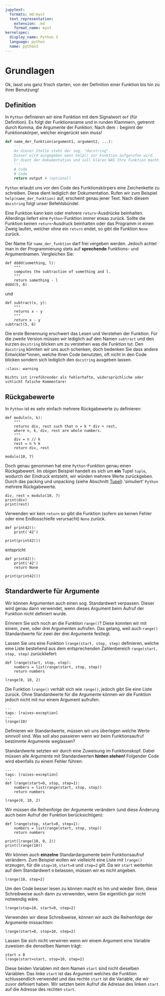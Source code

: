 ```yaml
---
jupytext:
  formats: md:myst
  text_representation:
    extension: .md
    format_name: myst
kernelspec:
  display_name: Python 3
  language: python
  name: python3
---
```


# Grundlagen

Ok, lasst uns ganz frisch starten, von der Definition einer Funktion bis hin zu ihrer Benutzung!

## Definition

In ``Python`` definieren wir eine Funktion mit dem Signalwort ``def`` (für Definition).
Es folgt der Funktionsname und in runden Klammern, getrennt durch Komma, die Argumente der Funktion.
Nach dem ``:`` beginnt der Funktionskörper, welcher eingerückt sein muss!

```python
def name_der_funktion(argument1, argument2, ...):
    '''
    An dieser Stelle steht der sog. "docstring".
    Dieser wird ausgegeben wenn help() zur Funktion aufgerufen wird.
    Er dient der Dokumentation und soll klären WAS Ihre Funktion macht.
    '''
    # Code
    # Code
    return output # (optional)
```

``Python`` erlaubt uns vor den Code des Funktionskörpers eine Zeichenkette zu schreiben.
Diese dient lediglich der Dokumentation.
Rufen wir zum Beispiel ``help(name_der_funktion)`` auf, erscheint genau jener Text.
Nach diesem ``docstring`` folgt unser Befehlsbündel.

Eine Funktion kann kein oder mehrere ``return``-Ausdrücke beinhalten.
Allerdings liefert eine ``Python``-Funktion immer etwas zurück.
Sollte die Funktion keinen ``return``-Ausdruck beinhalten oder das Programm in einen Zweig laufen, welcher ohne ein ``return`` endet, so gibt die Funktion ``None`` zurück.

Der Name für ``name_der_funktion`` darf frei vergeben werden.
Jedoch achtet man in der Programmierung stets auf **sprechende** Funktions- und Argumentnamen.
Vergleichen Sie:

```{code-cell} python3
def dddd(something, l):
    """
    computes the subtraction of something and l.
    """
    return something - l
dddd(5, 6)
```

und

```{code-cell} python3
def subtract(x, y):
    """
    returns x - y
    """
    return x - y
subtract(5, 6)
```

Die erste Benennung erschwert das Lesen und Verstehen der Funktion.
Für die zweite Version müssen wir lediglich auf den Namen ``subtract`` und den kurzen ``docstring`` blicken um zu verstehen was die Funktion tut.
Den ``docstring`` könnten wir uns auch schenken, doch bedenken Sie dass andere Entwickler\*innen, welche Ihren Code benutzten, oft nicht in den Code blicken sondern sich lediglich den ``docstring`` ausgeben lassen.

```{admonition} Docstrings und Kommentare
:class: warning

Nichts ist irreführender als fehlerhafte, widersprüchliche oder schlicht falsche Kommentare!
```

## Rückgabewerte

In ``Python`` ist es sehr einfach mehrere Rückgabewerte zu definieren:

```{code-cell} python3
def modulo(n, k):
    """
    returns div, rest such that n = k * div + rest, 
    where n, k, div, rest are whole numbers.
    """
    div = n // k
    rest = n % k
    return div, rest

modulo(10, 7)
```

Doch genau genommen hat eine ``Python``-Funktion genau einen Rückgabewert.
Im obigen Beispiel handelt es sich um **ein** Tupel ``tuple``, wodurch der Eindruck entsteht, wir würden mehrere Werte zurückgeben.
Durch das packing und unpacking (siehe Abschnitt [Tupel](sec-tuple)) 'simuliert' ``Python`` mehrere Rückgabewerte.


```{code-cell} python3
div, rest = modulo(10, 7)
print(div)
print(rest)
```

Verwenden wir kein ``return`` so gibt die Funktion (sofern sie keinen Fehler oder eine Endlosschleife verursacht) ``None`` zurück.

```{code-cell} python3
def print42():
    print('42')
    
print(print42())
```

entspricht

```{code-cell} python3
def print42():
    print('42')
    return None
    
print(print42())
```

## Standardwerte für Argumente

Wir können Argumenten auch einen sog. Standardwert verpassen.
Dieser wird genau dann verwendet, wenn dieses Argument beim Aufruf der Funktion nicht definiert wurde.

Erinnern Sie sich noch an die Funktion ``range()``?
Diese konnten wir mit einem, zwei, oder drei Argumenten aufrufen.
Das gelang, weil auch ``range()`` Standardwerte für zwei der drei Argumente festlegt.

Lassen Sie uns eine Funktion ``lrange(start, stop, step)`` definieren, welche eine Liste bestehend aus dem entsprechenden Zahlenbereich ``range(start, stop, step)`` zurückliefert:

```{code-cell} python3
def lrange(start, stop, step):
    numbers = list(range(start, stop, step))
    return numbers

lrange(0, 10, 2)
```

Die Funktion ``lrange()`` verhält sich wie ``range()``, jedoch gibt Sie eine Liste zurück.
Ohne Standardwerte für die Argumente können wir die Funktion jedoch nicht mit nur einem Argument aufrufen.

```{code-cell} python3
---
tags: [raises-exception]
---
lrange(10)
```

Definieren wir Standardwerte, müssen wir uns überlegen welche Werte sinnvoll sind.
Was soll also passieren wenn wir beim Funktionsaufruf bestimmte Argumente weglassen?

Standardwerte setzten wir durch eine Zuweisung im Funktionskopf.
Dabei müssen alle Argumente mit Standardwerten **hinten stehen!** 
Folgender Code wird ebenfalls zu einem Fehler führen:

```{code-cell} python3
---
tags: [raises-exception]
---
def lrange(start=0, stop, step=1):
    numbers = list(range(start, stop, step))
    return numbers

lrange(0, 10, 2)
```

Wir müssen die Reihenfolge der Argumente verändern (und diese Änderung auch beim Aufruf der Funktion berücksichtigen):

```{code-cell} python3
def lrange(stop, start=0, step=1):
    numbers = list(range(start, stop, step))
    return numbers

print(lrange(10, 0, 2))
print(lrange(10))
```

Wir können auch **einzelne** Standardargumente beim Funktionsaufruf verändern. 
Zum Beispiel wollen wir vielleicht eine Liste mit ``lrange()`` erzeugen, für die ``stop=10``, ``start=0`` und ``step=2`` gilt. 
Da wir ``start`` weiterhin auf dem Standardwert ``0`` belassen, müssen wir es nicht angeben.

```{code-cell} python3
lrange(10, step=2)
```

Um den Code besser lesen zu können macht es hin und wieder Sinn, diese Schreibweise auch dann zu verwenden, wenn Sie eigentlich gar nicht notwendig wäre.

```{code-cell} python3
lrange(stop=10, start=0, step=2)
```

Verwenden wir diese Schreibweise, können wir auch die Reihenfolge der Argumente missachten:

```{code-cell} python3
lrange(start=0, stop=10, step=2)
```

Lassen Sie sich nicht verwirren wenn wir einem Argument eine Variable zuweisen die denselben Namen trägt:

```{code-cell} python3
start = 0
lrange(start=start, stop=10, step=2)
```

Diese beiden Variablen mit dem Namen ``start`` sind nicht dieselben Variablen.
Das linke ``start`` ist das Argument welches die Funktion schlussendlich verwendet und das rechte ``start`` ist die Variable, die wir zuvor definiert haben.
Wir setzten beim Aufruf die Adresse des linken ``start`` auf die Adresse des rechten ``start``.

